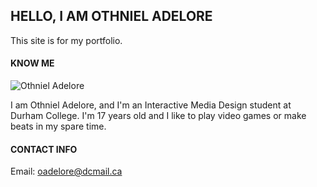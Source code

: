 ## HELLO, I AM OTHNIEL ADELORE

This site is for my portfolio.

#### KNOW ME

![Othniel Adelore](imagebank/photo1/photo1-s.jpg)

I am Othniel Adelore, and I'm an Interactive Media Design student at Durham College.
I'm 17 years old and I like to play video games or make beats in my spare time.

#### CONTACT INFO

Email: [oadelore@dcmail.ca](mailto:oadelore@dcmail.ca)
